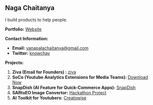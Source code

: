## Naga Chaitanya

I build products to help people.

**Portfolio:** [Website](https://chay2203.vercel.app/)

**Contact Information:**
- **Email:** vanapalachaitanya@gmail.com
- **Twitter:** [knowchay](https://x.com/knowchay_)

**Projects:**
1. **Ziva (Email for Founders) :** [ziva](https://myziva.vercel.app/)
2. **SoCo (Youtube Analytics Extensions for Media Teams):** [Download Now](https://github.com/Chay2203/SoCo)
3. **SnapDish (AI Feature for Quick-Commerce Apps):** [SnapDish](https://github.com/Chay2203/SnapDish)
4. **SARtoEO Image Convertor:** [Hackathon Project](https://github.com/Chay2203/SARtoEO)
5. **AI Toolkit for Youtubers:** [Creatowise](https://creatowise.com/)

